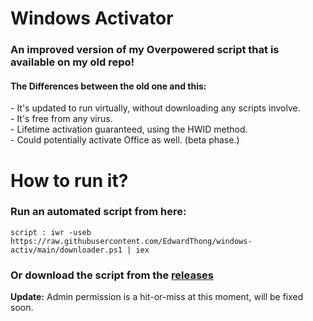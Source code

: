    # Windows Activator 
<h3>An improved version of my Overpowered script that is available on my old repo!</h3>

<h4>The Differences between the old one and this:</h4>
- It's updated to run virtually, without downloading any scripts involve.
<br> - It's free from any virus.
<br> - Lifetime activation guaranteed, using the HWID method.
<br> - Could potentially activate Office as well. (beta phase.)

# How to run it?
### Run an automated script from here:
```
script : iwr -useb https://raw.githubusercontent.com/EdwardThong/windows-activ/main/downloader.ps1 | iex
```
### Or download the script from the [releases](https://github.com/EdwardThong/windows-activ/releases)

**Update:** Admin permission is a hit-or-miss at this moment, will be fixed soon.
